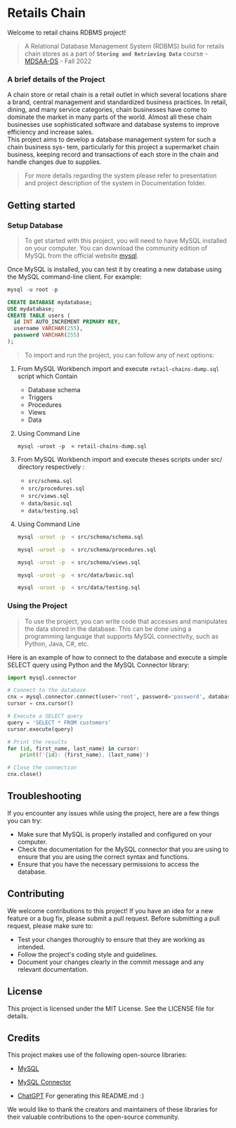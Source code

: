 # Retails Chain

Welcome to retail chains RDBMS project! 

>A Relational Database Management System (RDBMS) build for retails chain stores as a part of **`Storing and Retrieving Data`**  course - [MDSAA-DS](https://www.novaims.unl.pt/MDSAA-DS) - Fall 2022

### A brief details of the Project

A chain store or retail chain is a retail outlet in which several locations share a brand, 
central management and standardized business practices.
In retail, dining, and many service categories, chain businesses have come to dominate the market in many parts of the
world. Almost all these chain businesses use sophisticated software and database systems to
improve efficiency and increase sales.   
This project aims to develop a database management system for such a chain business sys-
tem, particularly for this project a supermarket chain business, keeping record and transactions
of each store in the chain and handle changes due to supplies.

>For more details regarding the system please refer to presentation and project description of the system in Documentation folder.

## Getting started

### Setup Database

>To get started with this project, you will need to have MySQL installed on your computer. You can download the community edition of MySQL from the official website [mysql](https://www.mysql.com/).

Once MySQL is installed, you can test it by creating a new database using the MySQL command-line client. For example:

```sql
mysql -u root -p

CREATE DATABASE mydatabase;
USE mydatabase;
CREATE TABLE users (
  id INT AUTO_INCREMENT PRIMARY KEY,
  username VARCHAR(255),
  password VARCHAR(255)
);
```

> To import and run the project, you can follow any of next options:
1. From MySQL Workbench import and execute `retail-chains-dump.sql` script which Contain 
   - Database schema
   - Triggers
   - Procedures 
   - Views 
   - Data

2. Using Command Line 
   ```shel
   mysql -uroot -p  < retail-chains-dump.sql
   ```

3. From MySQL Workbench import and execute theses scripts under src/ directory respectively :
   - `src/schema.sql`
   - `src/procedures.sql`
   - `src/views.sql`
   - `data/basic.sql`
   - `data/testing.sql`
4. Using Command Line
   ```bash
   mysql -uroot -p  < src/schema/schema.sql
   ```
   ```bash
   mysql -uroot -p  < src/schema/procedures.sql
   ```
   ```bash
   mysql -uroot -p  < src/schema/views.sql
   ```
   ```bash
   mysql -uroot -p  < src/data/basic.sql
   ```
   ```bash
   mysql -uroot -p  < src/data/testing.sql
   ```

### Using the Project
>To use the project, you can write code that accesses and manipulates the data stored in the database. This can be done using a programming language that supports MySQL connectivity, such as Python, Java, C#, etc.

Here is an example of how to connect to the database and execute a simple SELECT query using Python and the MySQL Connector library:

```python
import mysql.connector

# Connect to the database
cnx = mysql.connector.connect(user='root', password='password', database='retail_chains')
cursor = cnx.cursor()

# Execute a SELECT query
query = 'SELECT * FROM customers'
cursor.execute(query)

# Print the results
for (id, first_name, last_name) in cursor:
    print(f'{id}: {first_name}, {last_name}')

# Close the connection
cnx.close()
```


## Troubleshooting

If you encounter any issues while using the project, here are a few things you can try:

- Make sure that MySQL is properly installed and configured on your computer.
- Check the documentation for the MySQL connector that you are using to ensure that you are using the correct syntax and functions.
- Ensure that you have the necessary permissions to access the database.

## Contributing

We welcome contributions to this project! If you have an idea for a new feature or a bug fix, please submit a pull request. Before submitting a pull request, please make sure to:

- Test your changes thoroughly to ensure that they are working as intended.
- Follow the project's coding style and guidelines.
- Document your changes clearly in the commit message and any relevant documentation.

## License

This project is licensed under the MIT License. See the LICENSE file for details.

## Credits

This project makes use of the following open-source libraries:

- [MySQL](https://www.mysql.com)

- [MySQL Connector](https://dev.mysql.com/downloads/connector/)

- [ChatGPT](https://chat.openai.com/) For generating this README.md :)

We would like to thank the creators and maintainers of these libraries for their valuable contributions to the open-source community.